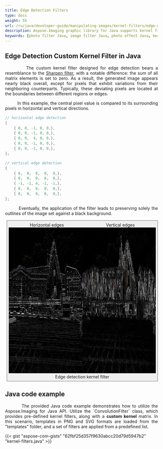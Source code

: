 ```yaml
---
title: Edge Detection Filters
type: docs
weight: 55
url: /ru/java/developer-guide/manipulating-images/kernel-filters/edge-detection-filter/
description: Aspose.Imaging graphic library for Java supports kernel filters such as Edge Detection, as well as custom kernels.
keywords: [photo filter Java, image filter Java, photo effect Java, kernel filter, edge detection filter, kernel matrix, convolution operation, custom kernel filter]
---
```


## Edge Detection Custom Kernel Filter in Java

<p align='justify'>
&nbsp;&nbsp;&nbsp;&nbsp;&nbsp;&nbsp;&nbsp;&nbsp;
The custom kernel filter designed for edge detection bears a resemblance to the <a href="../sharpen-filter/">Sharpen filter</a>, with a notable difference: the sum of all matrix elements is set to zero. As a result, the generated image appears nearly black overall, except for pixels that exhibit variations from their neighboring counterparts. Typically, these deviating pixels are located at the boundaries between different regions or edges.
</p>

<p align='justify'>
&nbsp;&nbsp;&nbsp;&nbsp;&nbsp;&nbsp;&nbsp;&nbsp;
In this example, the central pixel value is compared to its surrounding pixels in horizontal and vertical directions.
</p>

```java
// horizontal edge detection
{
    { 0, 0, -1, 0, 0,},
    { 0, 0, -1, 0, 0,},
    { 0, 0,  4, 0, 0,},
    { 0, 0, -1, 0, 0,},
    { 0, 0, -1, 0, 0,},
};
```

```java
// vertical edge detection
{
    { 0,  0,  0,  0,  0,},
    { 0,  0,  0,  0,  0,},
    { -1, -1, 4, -1, -1,},
    { 0,  0,  0,  0,  0,},
    { 0,  0,  0,  0,  0,},
};
```

<p align='justify'>
&nbsp;&nbsp;&nbsp;&nbsp;&nbsp;&nbsp;&nbsp;&nbsp;
Eventually, the application of the filter leads to preserving solely the outlines of the image set against a black background.
</p>

<style>
   .frame {
    border: 2px solid darkgray;
    padding: 5px;
    margin: 10px 0 5px 5px;
    background: #f0f0f0;
    align-items: center;
   }
   .marginauto {
    margin: 10px auto 20px;
    display: block;
   }
   .frame figcaption {
    margin: 0 auto;
    display: flex;
    flex-direction: row;
    justify-content: center;
   }
   .container {
    display: flex;
    flex-direction: row;
    align-items: center;
    justify-content: space-around;
   }
</style>

<figure class="frame">
<div class="container">
    <div>
        <figcaption>Horizontal edges</figcaption>
    </div>
    <div>
        <figcaption>Vertical edges</figcaption>
    </div>
</div>
<div class="container">
    <div>
        <img src="./horizontal-edge-kernel-filter.webp" alt="Horizontal edges 5x5 kernel filter detection in Java" width="640" height="480"/>
    </div>
    <div>
        <img src="./vertical-edge-kernel-filter.webp" alt="Vertical edges 5x5 kernel filter detection in Java" width="640" height="480"/>
    </div>
</div>
<figcaption>Edge detection kernel filter</figcaption>
</figure>

## Java code example

<p align='justify'>
&nbsp;&nbsp;&nbsp;&nbsp;&nbsp;&nbsp;&nbsp;&nbsp;
The provided Java code example demonstrates how to utilize the Aspose.Imaging for Java API. Utilize the `ConvolutionFilter` class, which provides pre-defined kernel filters, along with a <strong>custom kernel</strong> matrix. In this scenario, templates in PNG and SVG formats are loaded from the "templates" folder, and a set of filters are applied from a predefined list.
</p>

{{< gist "aspose-com-gists" "62fbf25d357f9630abcc20d79d5947b2" "kernel-filters.java" >}}
